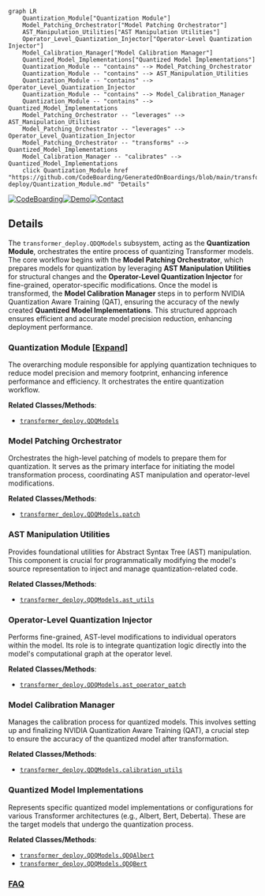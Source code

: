 ```mermaid
graph LR
    Quantization_Module["Quantization Module"]
    Model_Patching_Orchestrator["Model Patching Orchestrator"]
    AST_Manipulation_Utilities["AST Manipulation Utilities"]
    Operator_Level_Quantization_Injector["Operator-Level Quantization Injector"]
    Model_Calibration_Manager["Model Calibration Manager"]
    Quantized_Model_Implementations["Quantized Model Implementations"]
    Quantization_Module -- "contains" --> Model_Patching_Orchestrator
    Quantization_Module -- "contains" --> AST_Manipulation_Utilities
    Quantization_Module -- "contains" --> Operator_Level_Quantization_Injector
    Quantization_Module -- "contains" --> Model_Calibration_Manager
    Quantization_Module -- "contains" --> Quantized_Model_Implementations
    Model_Patching_Orchestrator -- "leverages" --> AST_Manipulation_Utilities
    Model_Patching_Orchestrator -- "leverages" --> Operator_Level_Quantization_Injector
    Model_Patching_Orchestrator -- "transforms" --> Quantized_Model_Implementations
    Model_Calibration_Manager -- "calibrates" --> Quantized_Model_Implementations
    click Quantization_Module href "https://github.com/CodeBoarding/GeneratedOnBoardings/blob/main/transformer-deploy/Quantization_Module.md" "Details"
```

[![CodeBoarding](https://img.shields.io/badge/Generated%20by-CodeBoarding-9cf?style=flat-square)](https://github.com/CodeBoarding/GeneratedOnBoardings)[![Demo](https://img.shields.io/badge/Try%20our-Demo-blue?style=flat-square)](https://www.codeboarding.org/demo)[![Contact](https://img.shields.io/badge/Contact%20us%20-%20contact@codeboarding.org-lightgrey?style=flat-square)](mailto:contact@codeboarding.org)

## Details

The `transformer_deploy.QDQModels` subsystem, acting as the **Quantization Module**, orchestrates the entire process of quantizing Transformer models. The core workflow begins with the **Model Patching Orchestrator**, which prepares models for quantization by leveraging **AST Manipulation Utilities** for structural changes and the **Operator-Level Quantization Injector** for fine-grained, operator-specific modifications. Once the model is transformed, the **Model Calibration Manager** steps in to perform NVIDIA Quantization Aware Training (QAT), ensuring the accuracy of the newly created **Quantized Model Implementations**. This structured approach ensures efficient and accurate model precision reduction, enhancing deployment performance.

### Quantization Module [[Expand]](./Quantization_Module.md)
The overarching module responsible for applying quantization techniques to reduce model precision and memory footprint, enhancing inference performance and efficiency. It orchestrates the entire quantization workflow.


**Related Classes/Methods**:

- <a href="https://github.com/ELS-RD/transformer-deploy/blob/main/src/transformer_deploy/QDQModels/__init__.py" target="_blank" rel="noopener noreferrer">`transformer_deploy.QDQModels`</a>


### Model Patching Orchestrator
Orchestrates the high-level patching of models to prepare them for quantization. It serves as the primary interface for initiating the model transformation process, coordinating AST manipulation and operator-level modifications.


**Related Classes/Methods**:

- <a href="https://github.com/ELS-RD/transformer-deploy/blob/main/src/transformer_deploy/QDQModels/patch.py" target="_blank" rel="noopener noreferrer">`transformer_deploy.QDQModels.patch`</a>


### AST Manipulation Utilities
Provides foundational utilities for Abstract Syntax Tree (AST) manipulation. This component is crucial for programmatically modifying the model's source representation to inject and manage quantization-related code.


**Related Classes/Methods**:

- <a href="https://github.com/ELS-RD/transformer-deploy/blob/main/src/transformer_deploy/QDQModels/ast_utils.py" target="_blank" rel="noopener noreferrer">`transformer_deploy.QDQModels.ast_utils`</a>


### Operator-Level Quantization Injector
Performs fine-grained, AST-level modifications to individual operators within the model. Its role is to integrate quantization logic directly into the model's computational graph at the operator level.


**Related Classes/Methods**:

- <a href="https://github.com/ELS-RD/transformer-deploy/blob/main/src/transformer_deploy/QDQModels/ast_operator_patch.py" target="_blank" rel="noopener noreferrer">`transformer_deploy.QDQModels.ast_operator_patch`</a>


### Model Calibration Manager
Manages the calibration process for quantized models. This involves setting up and finalizing NVIDIA Quantization Aware Training (QAT), a crucial step to ensure the accuracy of the quantized model after transformation.


**Related Classes/Methods**:

- <a href="https://github.com/ELS-RD/transformer-deploy/blob/main/src/transformer_deploy/QDQModels/calibration_utils.py" target="_blank" rel="noopener noreferrer">`transformer_deploy.QDQModels.calibration_utils`</a>


### Quantized Model Implementations
Represents specific quantized model implementations or configurations for various Transformer architectures (e.g., Albert, Bert, Deberta). These are the target models that undergo the quantization process.


**Related Classes/Methods**:

- <a href="https://github.com/ELS-RD/transformer-deploy/blob/main/src/transformer_deploy/QDQModels/QDQAlbert.py" target="_blank" rel="noopener noreferrer">`transformer_deploy.QDQModels.QDQAlbert`</a>
- <a href="https://github.com/ELS-RD/transformer-deploy/blob/main/src/transformer_deploy/QDQModels/QDQBert.py" target="_blank" rel="noopener noreferrer">`transformer_deploy.QDQModels.QDQBert`</a>




### [FAQ](https://github.com/CodeBoarding/GeneratedOnBoardings/tree/main?tab=readme-ov-file#faq)